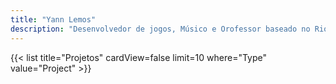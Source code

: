 ```yaml
---
title: "Yann Lemos"
description: "Desenvolvedor de jogos, Músico e Orofessor baseado no Rio de Janeiro"
---
```

{{< list title="Projetos" cardView=false limit=10 where="Type" value="Project" >}}
